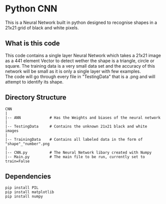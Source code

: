 # Python CNN

This is a Neural Network built in python designed to recognise shapes in a 21x21 grid of black and white pixels.

## What is this code

This code contains a single layer Neural Network which takes a 21x21 image as a 441 element Vector to detect wether the shape is a triangle, circle or square. The training data is a very small data set and the accuracy of this network will be small as it is only a single layer with few examples.</br>
The code will go through every file in "TestingData" that is a .png and will attempt to identify its shape.

## Directory Structure

```
CNN
|
|-- ANN             # Has the Weights and biases of the neural network
|   
|-- TestingData     # Contains the unknown 21x21 black and white images
|
|-- TrainingData    # Contains all labeled data in the form of "shape"_"number".png
|
|-- CNN.py          # The Neural Network libary created with Numpy 
|-- Main.py         # The main file to be run, currently set to train=False
```

## Dependencies

```
pip install PIL
pip install matplotlib
pip install numpy
```
